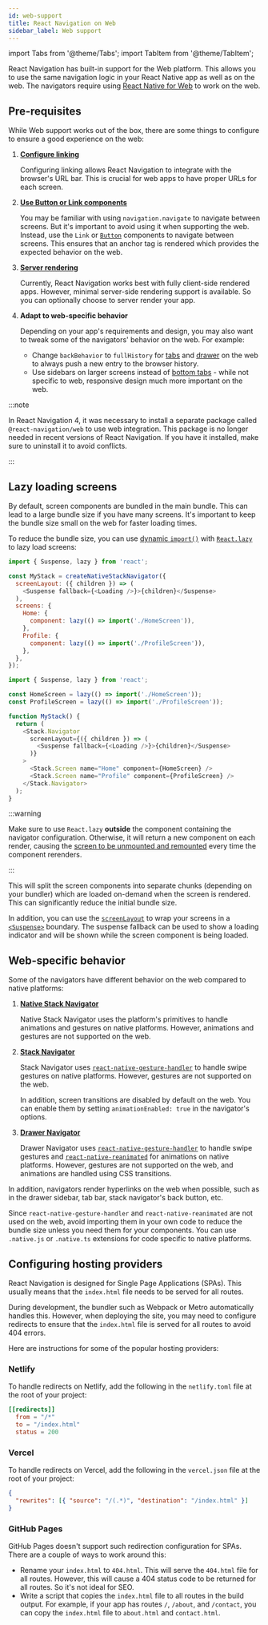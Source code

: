```yaml
---
id: web-support
title: React Navigation on Web
sidebar_label: Web support
---
```


import Tabs from '@theme/Tabs';
import TabItem from '@theme/TabItem';

React Navigation has built-in support for the Web platform. This allows you to use the same navigation logic in your React Native app as well as on the web. The navigators require using [React Native for Web](https://github.com/necolas/react-native-web) to work on the web.

## Pre-requisites

While Web support works out of the box, there are some things to configure to ensure a good experience on the web:

1. [**Configure linking**](configuring-links.md)

   Configuring linking allows React Navigation to integrate with the browser's URL bar. This is crucial for web apps to have proper URLs for each screen.

2. [**Use Button or Link components**](link.md)

   You may be familiar with using `navigation.navigate` to navigate between screens. But it's important to avoid using it when supporting the web. Instead, use the `Link` or [`Button`](elements.md#button) components to navigate between screens. This ensures that an anchor tag is rendered which provides the expected behavior on the web.

3. [**Server rendering**](server-rendering.md)

   Currently, React Navigation works best with fully client-side rendered apps. However, minimal server-side rendering support is available. So you can optionally choose to server render your app.

4. **Adapt to web-specific behavior**

   Depending on your app's requirements and design, you may also want to tweak some of the navigators' behavior on the web. For example:

   - Change `backBehavior` to `fullHistory` for [tabs](bottom-tab-navigator.md#backbehavior) and [drawer](drawer-navigator.md#backbehavior) on the web to always push a new entry to the browser history.
   - Use sidebars on larger screens instead of [bottom tabs](bottom-tab-navigator.md#tabbarposition) - while not specific to web, responsive design much more important on the web.

:::note

In React Navigation 4, it was necessary to install a separate package called `@react-navigation/web` to use web integration. This package is no longer needed in recent versions of React Navigation. If you have it installed, make sure to uninstall it to avoid conflicts.

:::

## Lazy loading screens

By default, screen components are bundled in the main bundle. This can lead to a large bundle size if you have many screens. It's important to keep the bundle size small on the web for faster loading times.

To reduce the bundle size, you can use [dynamic `import()`](https://developer.mozilla.org/en-US/docs/Web/JavaScript/Reference/Operators/import) with [`React.lazy`](https://react.dev/reference/react/lazy) to lazy load screens:

<Tabs groupId="config" queryString="config">
<TabItem value="static" label="Static" default>

```js name="Lazy loading screens" snack
import { Suspense, lazy } from 'react';

const MyStack = createNativeStackNavigator({
  screenLayout: ({ children }) => (
    <Suspense fallback={<Loading />}>{children}</Suspense>
  ),
  screens: {
    Home: {
      component: lazy(() => import('./HomeScreen')),
    },
    Profile: {
      component: lazy(() => import('./ProfileScreen')),
    },
  },
});
```

</TabItem>
<TabItem value="dynamic" label="Dynamic">

```js name="Lazy loading screens" snack
import { Suspense, lazy } from 'react';

const HomeScreen = lazy(() => import('./HomeScreen'));
const ProfileScreen = lazy(() => import('./ProfileScreen'));

function MyStack() {
  return (
    <Stack.Navigator
      screenLayout={({ children }) => (
        <Suspense fallback={<Loading />}>{children}</Suspense>
      )}
    >
      <Stack.Screen name="Home" component={HomeScreen} />
      <Stack.Screen name="Profile" component={ProfileScreen} />
    </Stack.Navigator>
  );
}
```

:::warning

Make sure to use `React.lazy` **outside** the component containing the navigator configuration. Otherwise, it will return a new component on each render, causing the [screen to be unmounted and remounted](troubleshooting.md#screens-are-unmountingremounting-during-navigation) every time the component rerenders.

:::

</TabItem>
</Tabs>

This will split the screen components into separate chunks (depending on your bundler) which are loaded on-demand when the screen is rendered. This can significantly reduce the initial bundle size.

In addition, you can use the [`screenLayout`](navigator.md#screen-layout) to wrap your screens in a [`<Suspense>`](https://react.dev/reference/react/Suspense) boundary. The suspense fallback can be used to show a loading indicator and will be shown while the screen component is being loaded.

## Web-specific behavior

Some of the navigators have different behavior on the web compared to native platforms:

1. [**Native Stack Navigator**](stack-navigator.md)

   Native Stack Navigator uses the platform's primitives to handle animations and gestures on native platforms. However, animations and gestures are not supported on the web.

2. [**Stack Navigator**](stack-navigator.md)

   Stack Navigator uses [`react-native-gesture-handler`](https://docs.swmansion.com/react-native-gesture-handler/) to handle swipe gestures on native platforms. However, gestures are not supported on the web.

   In addition, screen transitions are disabled by default on the web. You can enable them by setting `animationEnabled: true` in the navigator's options.

3. [**Drawer Navigator**](drawer-navigator.md)

   Drawer Navigator uses [`react-native-gesture-handler`](https://docs.swmansion.com/react-native-gesture-handler/) to handle swipe gestures and [`react-native-reanimated`](https://docs.swmansion.com/react-native-reanimated/) for animations on native platforms. However, gestures are not supported on the web, and animations are handled using CSS transitions.

In addition, navigators render hyperlinks on the web when possible, such as in the drawer sidebar, tab bar, stack navigator's back button, etc.

Since `react-native-gesture-handler` and `react-native-reanimated` are not used on the web, avoid importing them in your own code to reduce the bundle size unless you need them for your components. You can use `.native.js` or `.native.ts` extensions for code specific to native platforms.

## Configuring hosting providers

React Navigation is designed for Single Page Applications (SPAs). This usually means that the `index.html` file needs to be served for all routes.

During development, the bundler such as Webpack or Metro automatically handles this. However, when deploying the site, you may need to configure redirects to ensure that the `index.html` file is served for all routes to avoid 404 errors.

Here are instructions for some of the popular hosting providers:

### Netlify

To handle redirects on Netlify, add the following in the `netlify.toml` file at the root of your project:

```toml
[[redirects]]
  from = "/*"
  to = "/index.html"
  status = 200
```

### Vercel

To handle redirects on Vercel, add the following in the `vercel.json` file at the root of your project:

```json
{
  "rewrites": [{ "source": "/(.*)", "destination": "/index.html" }]
}
```

### GitHub Pages

GitHub Pages doesn't support such redirection configuration for SPAs. There are a couple of ways to work around this:

- Rename your `index.html` to `404.html`. This will serve the `404.html` file for all routes. However, this will cause a 404 status code to be returned for all routes. So it's not ideal for SEO.
- Write a script that copies the `index.html` file to all routes in the build output. For example, if your app has routes `/`, `/about`, and `/contact`, you can copy the `index.html` file to `about.html` and `contact.html`.
